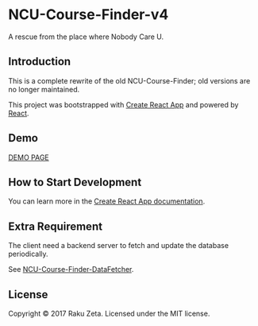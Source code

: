 # NCU-Course-Finder-v4

A rescue from the place where Nobody Care U.

## Introduction

This is a complete rewrite of the old NCU-Course-Finder; old versions are no longer maintained.

This project was bootstrapped with [Create React App](https://github.com/facebook/create-react-app) and powered by [React](https://reactjs.org/).

## Demo

[DEMO PAGE](https://ncucf.herokuapp.com/)

## How to Start Development

You can learn more in the [Create React App documentation](https://facebook.github.io/create-react-app/docs/getting-started).

## Extra Requirement

The client need a backend server to fetch and update the database periodically.

See [NCU-Course-Finder-DataFetcher](https://github.com/zetaraku/NCU-Course-Finder-DataFetcher).

## License

Copyright © 2017 Raku Zeta. Licensed under the MIT license.
